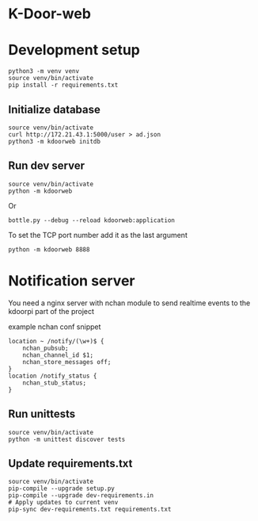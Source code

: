 # K-Door-web

# Development setup

    python3 -m venv venv
    source venv/bin/activate
    pip install -r requirements.txt

## Initialize database

    source venv/bin/activate
    curl http://172.21.43.1:5000/user > ad.json
    python3 -m kdoorweb initdb


## Run dev server

    source venv/bin/activate
    python -m kdoorweb

Or

    bottle.py --debug --reload kdoorweb:application

To set the TCP port number add it as the last argument

    python -m kdoorweb 8888


# Notification server

You need a nginx server with nchan module to send realtime events
to the kdoorpi part of the project

example nchan conf snippet

```
location ~ /notify/(\w+)$ {
    nchan_pubsub;
    nchan_channel_id $1;
    nchan_store_messages off;
}
location /notify_status {
    nchan_stub_status;
}
```

## Run unittests

    source venv/bin/activate
    python -m unittest discover tests

## Update requirements.txt

    source venv/bin/activate
    pip-compile --upgrade setup.py
    pip-compile --upgrade dev-requirements.in
    # Apply updates to current venv
    pip-sync dev-requirements.txt requirements.txt
